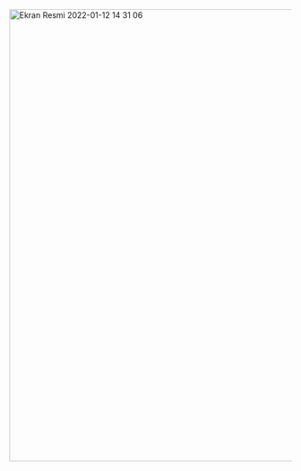 <img width="808" alt="Ekran Resmi 2022-01-12 14 31 06" src="https://user-images.githubusercontent.com/15904493/149132402-cd084d98-f165-4cab-a262-48cf76673142.png">
